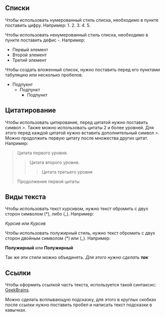 ## Списки
Чтобы использовать нумерованный стиль списка, необходимо в пункте поставить цифру. Например:
1. 
2. 
3. 
4. 
5. 

Чтобы использовать ненумерованный стиль списка, необходимо в пункте поставить дефис *-*. Например:
- Первый элемент
- Второй элемент
- Третий элемент

Чтобы создать вложенный список, нужно поставить перед его пунктами табуляцию или несколько пробелов.
- Подпукнт
  - Подпункт
    - Подпункт
## Цитатирование
Чтобы использовать цитирование, перед цитатой нужно поставить символ *>*. Также можно использовать цитаты 2 и более уровней. Для этого перед каждой цитатой нужно вставить дополнительный символ *>*. Можно продолжить первую цитату после множества других цитат. Например:
> Цитата первого уровня.
>> Цитата второго уровня.
>>> Цитата третьего уровня
>
> Продолжение первой цитаты
## Виды текста 
Чтобы использовать текст курсивом, нужно текст обромить с двух сторон символом (*), либо (_). Например:

*Курсив* или _Курсив_

Чтобы использовать полужирный стиль, нужно текст обромить с двух сторон двойным символом (*) или (_). Например:

**Полужирный** или __Полужирный__

Так же эти стили можно объединять. *Для этого нужно сделать __так__*
## Ссылки
Чтобы оформить ссылкой часть текста, используется такой синтаксис: [GeekBrains](gb.ru/ "Geek Brains").

Можно сделать всплывающую подсказку, для этого в круглых скобках после ссылки нужно поставить пробел и написать текст подсказки в кавычках.
